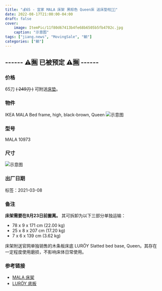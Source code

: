 ```yaml
---
title: "💰65 - 宜家 MALA 床架 黑棕色 Queen床 送床垫啦🌠🌟"
date: 2022-08-17T21:00:00-04:00
draft: false
cover:
    image: ItemPic/11f80d67413b4fe68b6505b5fb4702c.jpg
    caption: "示意图"
tags: ["jiang.news", "MovingSale", "躺"]
categories: ["躺"]
---
```


## ------ ⚠️🈚 已被预定 ⚠️🈚 ------

### 价格
65刀 ~~( 249刀 )~~ 可附送[床垫](../mattress)。

### 物件
IKEA MALA Bed frame, high, black-brown, Queen
![示意图](../../ItemPic/36dd7a090e70dae63d6059c63994e12.jpg)

### 型号
MALA 10973

### 尺寸
![示意图](../../ItemPic/c34c5da6dd8c56505bac9b31b601d98.jpg)

### 出厂日期
标签：2021-03-08

### 备注
**床架需要在8月23日前搬离。** 其可拆卸为以下三部分单独运输：
- 78 x 9 x 171 cm  (22.00 kg)
- 25 x 8 x 207 cm  (17.20 kg)
- 7 x 6 x 139 cm  (3.62 kg)

床架附送官网单独销售的木条板床底 LURÖY Slatted bed base, Queen。其存在一定程度使用磨损，不影响床体日常使用。


### 参考链接
- [MALA 床架](https://www.ikea.com/us/en/p/malm-bed-frame-high-black-brown-s39931162/)
- [LURÖY 底板](https://www.ikea.com/us/en/p/luroey-slatted-bed-base-00160215/)

